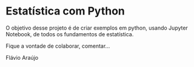 # Estatística com Python

O objetivo desse projeto é de criar exemplos em python, usando Jupyter Notebook, de todos os fundamentos de estatística.

Fique a vontade de colaborar, comentar...

Flávio Araújo
